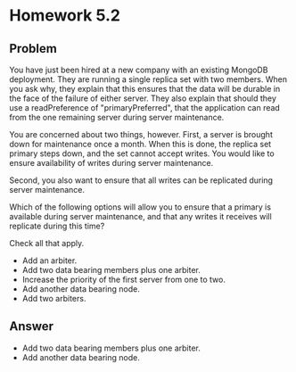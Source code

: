 # Homework 5.2

## Problem

You have just been hired at a new company with an existing MongoDB deployment. They are running a single replica set with two members. When you ask why, they explain that this ensures that the data will be durable in the face of the failure of either server. They also explain that should they use a readPreference of "primaryPreferred", that the application can read from the one remaining server during server maintenance.

You are concerned about two things, however. First, a server is brought down for maintenance once a month. When this is done, the replica set primary steps down, and the set cannot accept writes. You would like to ensure availability of writes during server maintenance.

Second, you also want to ensure that all writes can be replicated during server maintenance.

Which of the following options will allow you to ensure that a primary is available during server maintenance, and that any writes it receives will replicate during this time?

Check all that apply.

* Add an arbiter.
* Add two data bearing members plus one arbiter.
* Increase the priority of the first server from one to two.
* Add another data bearing node.
* Add two arbiters.

## Answer
* Add two data bearing members plus one arbiter.
* Add another data bearing node.